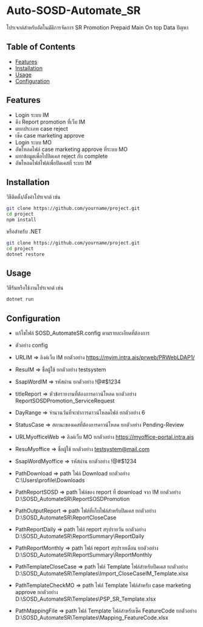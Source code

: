 # Auto-SOSD-Automate_SR

โปรเจกต์สำหรับอัตโนมัติการจัดการ SR Promotion Prepaid Main On top Data ปัญหา

## Table of Contents
- [Features](#features)
- [Installation](#installation)
- [Usage](#usage)
- [Configuration](#configuration)

## Features
- Login ระบบ IM
- ดึง Report promotion ที่เว็บ IM
- แยกประเภท case reject
- เช็ค case marketing approve
- Login ระบบ MO
- อัพโหลดไฟล์ case marketing approve ที่ระบบ MO
- แยกข้อมูลเพื่อไปปิดเคส reject กับ complete
- อัพโหลดไฟล์ไฟล์เพื่อปิดเคสที่ ระบบ IM

## Installation
วิธีติดตั้ง/ตั้งค่าโปรเจกต์ เช่น
```sh
git clone https://github.com/yourname/project.git
cd project
npm install
```
หรือสำหรับ .NET
```sh
git clone https://github.com/yourname/project.git
cd project
dotnet restore
```

## Usage
วิธีรันหรือใช้งานโปรเจกต์ เช่น
```sh
dotnet run
```

## Configuration
- แก้ไขไฟล์ SOSD_AutomateSR.config ตามรายละเอียดที่ต้องการ
- ตัวอย่าง config

- URLIM => ลิงค์เว็บ IM ยกตัวอย่าง https://myim.intra.ais/prweb/PRWebLDAP1/
- ResuIM => ชื่อผู้ใช้ ยกตัวอย่าง testsystem
- SsapWordIM => รหัสผ่าน ยกตัวอย่าง !@#$1234
- titleReport => หัวข้อรายงานที่ต้องการดาวน์โหลด ยกตัวอย่าง ReportSOSDPromotion_ServiceRequest
- DayRange => จำนวนวันที่จะทำการดาวน์โหลดไฟล์ ยกตัวอย่าง 6
- StatusCase => สถานะของเคสที่ต้องการดาวน์โหลด ยกตัวอย่าง Pending-Review

- URLMyofficeWeb => ลิงค์เว็บ MO ยกตัวอย่าง https://myoffice-portal.intra.ais
- ResuMyoffice => ชื่อผู้ใช้ ยกตัวอย่าง testsystem@mail.com
- SsapWordMyoffice =>  รหัสผ่าน ยกตัวอย่าง !@#$1234

- PathDownload => path ไฟล์ Download ยกตัวอย่าง C:\Users\profile\Downloads
- PathReportSOSD => path ไฟล์ของ report ที่ download จาก IM ยกตัวอย่าง D:\SOSD_AutomateSR\ReportSOSDPromotion
- PathOutputReport => path ไฟล์ที่เก็บไฟล์สำหรับปิดเคส ยกตัวอย่าง D:\SOSD_AutomateSR\ReportCloseCase
- PathReportDaily => path ไฟล์ report สรุปรายวัน ยกตัวอย่าง D:\SOSD_AutomateSR\ReportSummary\ReportDaily
- PathReportMonthly => path ไฟล์ report สรุปรายเดือน ยกตัวอย่าง D:\SOSD_AutomateSR\ReportSummary\ReportMonthly
- PathTemplateCloseCase => path ไฟล์ Template ไฟล์สำหรับปิดเคส ยกตัวอย่าง D:\SOSD_AutomateSR\Templates\Import_CloseCaseIM_Template.xlsx
- PathTemplateCheckMO => path ไฟล์ Template ไฟล์สำหรับ case marketing approve ยกตัวอย่าง D:\SOSD_AutomateSR\Templates\PSP_SR_Template.xlsx
- PathMappingFile => path ไฟล์ Template ไฟล์สำหรับเช็ค FeatureCode ยกตัวอย่าง D:\SOSD_AutomateSR\Templates\Mapping_FeatureCode.xlsx
  


